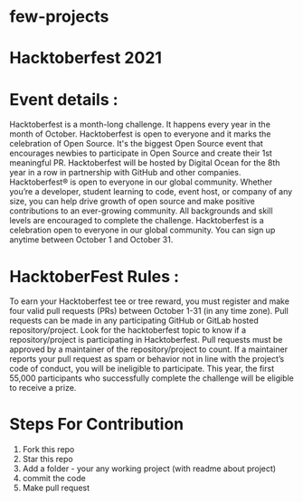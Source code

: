# few-projects
# Hacktoberfest 2021

# Event details :
Hacktoberfest is a month-long challenge. It happens every year in the month of October.
Hacktoberfest is open to everyone and it marks the celebration of Open Source. It's the biggest Open Source event that encourages newbies to participate in Open Source and create their 1st meaningful PR.
Hacktoberfest will be hosted by Digital Ocean for the 8th year in a row in partnership with GitHub and other companies.
Hacktoberfest® is open to everyone in our global community. Whether you’re a developer, student learning to code, event host, or company of any size, you can help drive growth of open source and make positive contributions to an ever-growing community.
All backgrounds and skill levels are encouraged to complete the challenge.
Hacktoberfest is a celebration open to everyone in our global community.
You can sign up anytime between October 1 and October 31.

# HacktoberFest Rules :
To earn your Hacktoberfest tee or tree reward, you must register and make four valid pull requests (PRs) between October 1-31 (in any time zone).
Pull requests can be made in any participating GitHub or GitLab hosted repository/project. Look for the hacktoberfest topic to know if a repository/project is participating in Hacktoberfest.
Pull requests must be approved by a maintainer of the repository/project to count.
If a maintainer reports your pull request as spam or behavior not in line with the project’s code of conduct, you will be ineligible to participate.
This year, the first 55,000 participants who successfully complete the challenge will be eligible to receive a prize.

# Steps For Contribution
1. Fork this repo
2. Star this repo
3. Add a folder - your any working project (with readme about project)
4. commit the code
5. Make pull request
